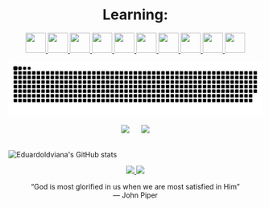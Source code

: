 <h1 align="center">Learning:</h1>
<p align="center">
  <a href="https://www.python.org" target="_blank">
    <img loading="lazy" src="https://cdn.jsdelivr.net/gh/devicons/devicon@latest/icons/python/python-original.svg" width="40" height="40"/>
  </a>
  <a href="https://www.linux.org" target="_blank">
    <img loading="lazy" src="https://cdn.jsdelivr.net/gh/devicons/devicon/icons/linux/linux-original.svg" width="40" height="40"/>
  </a>
  <a href="https://developer.mozilla.org/en-US/docs/Web/HTML" target="_blank">
    <img loading="lazy" src="https://cdn.jsdelivr.net/gh/devicons/devicon@latest/icons/html5/html5-original.svg" width="40" height="40"/>
  </a>
  <a href="https://developer.mozilla.org/en-US/docs/Web/CSS" target="_blank">
    <img loading="lazy" src="https://cdn.jsdelivr.net/gh/devicons/devicon@latest/icons/css3/css3-original.svg" width="40" height="40"/>
  </a>
  <a href="https://developer.mozilla.org/en-US/docs/Web/JavaScript" target="_blank">
    <img loading="lazy" src="https://cdn.jsdelivr.net/gh/devicons/devicon@latest/icons/javascript/javascript-original.svg" width="40" height="40"/>
  </a>
  <a href="https://insomnia.rest" target="_blank">
    <img loading="lazy" src="https://cdn.jsdelivr.net/gh/devicons/devicon@latest/icons/insomnia/insomnia-original.svg" width="40" height="40"/>
  </a>
  <a href="https://git-scm.com" target="_blank">
    <img loading="lazy" src="https://cdn.jsdelivr.net/gh/devicons/devicon@latest/icons/git/git-original.svg" width="40" height="40"/>
  </a>
  <a href="https://www.vim.org" target="_blank">
    <img loading="lazy" src="https://cdn.jsdelivr.net/gh/devicons/devicon@latest/icons/vim/vim-original.svg" width="40" height="40"/>
  </a>
  <a href="https://react.dev" target="_blank">
    <img loading="lazy" src="https://cdn.jsdelivr.net/gh/devicons/devicon@latest/icons/react/react-original.svg" width="40" height="40"/>
  </a>
  <a href="https://mysql.com" target="_blank">
    <img loading="lazy" src="https://cdn.jsdelivr.net/gh/devicons/devicon@latest/icons/mysql/mysql-original.svg" width="40" height="40"/>
  </a>
</p>

![Snake animation](https://github.com/eduardoldviana/eduardoldviana/blob/output/github-contribution-grid-snake.svg)

<div align="center">
  <img src="https://github-readme-stats.vercel.app/api/top-langs/?username=eduardoldviana&layout=compact&theme=tokyonight" height="180" />
  &nbsp;&nbsp;&nbsp;&nbsp;
  <img src="https://github-readme-stats.vercel.app/api?username=eduardoldviana&show_icons=true&theme=tokyonight" height="180" />
</div>
<br>

![Eduardoldviana's GitHub stats](https://github-readme-activity-graph.vercel.app/graph?username=eduardoldviana&theme=tokyonight)

<p align="center">
  <a href="https://github.com/eduardoldviana">
    <img src="https://img.shields.io/badge/GitHub-000?style=for-the-badge&logo=github&logoColor=white" />
  </a>
  <a href="https://instagram.com/edu.ldv">
    <img src="https://img.shields.io/badge/Instagram-E4405F?style=for-the-badge&logo=instagram&logoColor=white" />
  </a>
</p>

<p align="center">
    “God is most glorified in us when we are most satisfied in Him”  
    <br>― John Piper
  </p>


